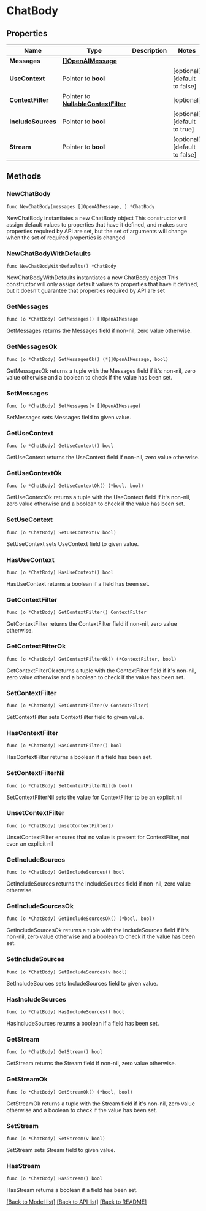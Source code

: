 # ChatBody

## Properties

Name | Type | Description | Notes
------------ | ------------- | ------------- | -------------
**Messages** | [**[]OpenAIMessage**](OpenAIMessage.md) |  | 
**UseContext** | Pointer to **bool** |  | [optional] [default to false]
**ContextFilter** | Pointer to [**NullableContextFilter**](ContextFilter.md) |  | [optional] 
**IncludeSources** | Pointer to **bool** |  | [optional] [default to true]
**Stream** | Pointer to **bool** |  | [optional] [default to false]

## Methods

### NewChatBody

`func NewChatBody(messages []OpenAIMessage, ) *ChatBody`

NewChatBody instantiates a new ChatBody object
This constructor will assign default values to properties that have it defined,
and makes sure properties required by API are set, but the set of arguments
will change when the set of required properties is changed

### NewChatBodyWithDefaults

`func NewChatBodyWithDefaults() *ChatBody`

NewChatBodyWithDefaults instantiates a new ChatBody object
This constructor will only assign default values to properties that have it defined,
but it doesn't guarantee that properties required by API are set

### GetMessages

`func (o *ChatBody) GetMessages() []OpenAIMessage`

GetMessages returns the Messages field if non-nil, zero value otherwise.

### GetMessagesOk

`func (o *ChatBody) GetMessagesOk() (*[]OpenAIMessage, bool)`

GetMessagesOk returns a tuple with the Messages field if it's non-nil, zero value otherwise
and a boolean to check if the value has been set.

### SetMessages

`func (o *ChatBody) SetMessages(v []OpenAIMessage)`

SetMessages sets Messages field to given value.


### GetUseContext

`func (o *ChatBody) GetUseContext() bool`

GetUseContext returns the UseContext field if non-nil, zero value otherwise.

### GetUseContextOk

`func (o *ChatBody) GetUseContextOk() (*bool, bool)`

GetUseContextOk returns a tuple with the UseContext field if it's non-nil, zero value otherwise
and a boolean to check if the value has been set.

### SetUseContext

`func (o *ChatBody) SetUseContext(v bool)`

SetUseContext sets UseContext field to given value.

### HasUseContext

`func (o *ChatBody) HasUseContext() bool`

HasUseContext returns a boolean if a field has been set.

### GetContextFilter

`func (o *ChatBody) GetContextFilter() ContextFilter`

GetContextFilter returns the ContextFilter field if non-nil, zero value otherwise.

### GetContextFilterOk

`func (o *ChatBody) GetContextFilterOk() (*ContextFilter, bool)`

GetContextFilterOk returns a tuple with the ContextFilter field if it's non-nil, zero value otherwise
and a boolean to check if the value has been set.

### SetContextFilter

`func (o *ChatBody) SetContextFilter(v ContextFilter)`

SetContextFilter sets ContextFilter field to given value.

### HasContextFilter

`func (o *ChatBody) HasContextFilter() bool`

HasContextFilter returns a boolean if a field has been set.

### SetContextFilterNil

`func (o *ChatBody) SetContextFilterNil(b bool)`

 SetContextFilterNil sets the value for ContextFilter to be an explicit nil

### UnsetContextFilter
`func (o *ChatBody) UnsetContextFilter()`

UnsetContextFilter ensures that no value is present for ContextFilter, not even an explicit nil
### GetIncludeSources

`func (o *ChatBody) GetIncludeSources() bool`

GetIncludeSources returns the IncludeSources field if non-nil, zero value otherwise.

### GetIncludeSourcesOk

`func (o *ChatBody) GetIncludeSourcesOk() (*bool, bool)`

GetIncludeSourcesOk returns a tuple with the IncludeSources field if it's non-nil, zero value otherwise
and a boolean to check if the value has been set.

### SetIncludeSources

`func (o *ChatBody) SetIncludeSources(v bool)`

SetIncludeSources sets IncludeSources field to given value.

### HasIncludeSources

`func (o *ChatBody) HasIncludeSources() bool`

HasIncludeSources returns a boolean if a field has been set.

### GetStream

`func (o *ChatBody) GetStream() bool`

GetStream returns the Stream field if non-nil, zero value otherwise.

### GetStreamOk

`func (o *ChatBody) GetStreamOk() (*bool, bool)`

GetStreamOk returns a tuple with the Stream field if it's non-nil, zero value otherwise
and a boolean to check if the value has been set.

### SetStream

`func (o *ChatBody) SetStream(v bool)`

SetStream sets Stream field to given value.

### HasStream

`func (o *ChatBody) HasStream() bool`

HasStream returns a boolean if a field has been set.


[[Back to Model list]](../README.md#documentation-for-models) [[Back to API list]](../README.md#documentation-for-api-endpoints) [[Back to README]](../README.md)


